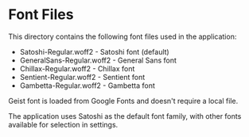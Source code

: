 # Font Files

This directory contains the following font files used in the application:

- Satoshi-Regular.woff2 - Satoshi font (default)
- GeneralSans-Regular.woff2 - General Sans font
- Chillax-Regular.woff2 - Chillax font
- Sentient-Regular.woff2 - Sentient font
- Gambetta-Regular.woff2 - Gambetta font

Geist font is loaded from Google Fonts and doesn't require a local file.

The application uses Satoshi as the default font family, with other fonts available for selection in settings.

